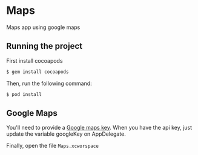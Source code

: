 # Maps
Maps app using google maps

## Running the project

First install cocoapods

```bash
$ gem install cocoapods
```

Then, run the following command:

```bash
$ pod install
```

## Google Maps
You'll need to provide a [Google maps key](https://developers.google.com/maps/ios/).
When you have the api key, just update the variable googleKey on AppDelegate.

Finally, open the file `Maps.xcworspace`
